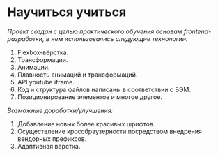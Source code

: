 # **Научиться учиться**

*Проект создан с целью практического обучения основам frontend-разработки, в нем использовались следующие технологии:*
1. Flexbox-вёрстка.
2. Трансформации.
3. Анимации.
4. Плавность анимаций и трансформаций.
5. API youtube iframe.
6. Код и структура файлов написаны в соответствии с БЭМ.
7. Позиционирование элементов и многое другое.

*Возможные доработки/улучшения:*
1. Добавление новых более красивых шрифтов.
2. Осуществление кроссбраузерности посредством внедрения вендорных префиксов.
3. Адаптивная вёрстка.
